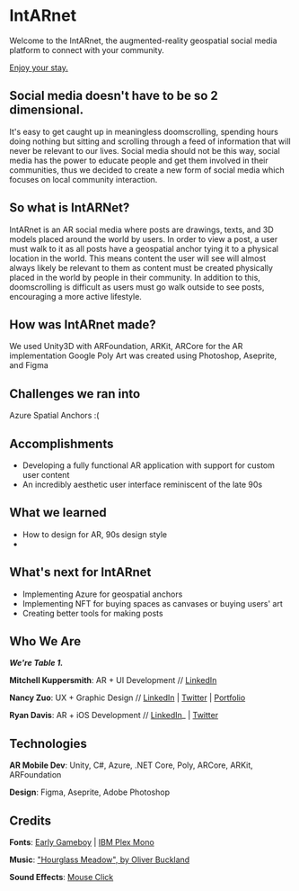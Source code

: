 # IntARnet

Welcome to the IntARnet, the augmented-reality geospatial social media platform to connect with your community.

[Enjoy your stay.](https://youtu.be/2WW6OzM3Tsc)

## Social media doesn't have to be so 2 dimensional.
It's easy to get caught up in meaningless doomscrolling, spending hours doing nothing but sitting and scrolling through a feed of information that will never be relevant to our lives. Social media should not be this way, social media has the power to educate people and get them involved in their communities, thus we decided to create a new form of social media which focuses on local community interaction.

## So what is IntARNet?
IntARnet is an AR social media where posts are drawings, texts, and 3D models placed around the world by users. In order to view a post, a user must walk to it as all posts have a geospatial anchor tying it to a physical location in the world. This means content the user will see will almost always likely be relevant to them as content must be created physically placed in the world by people in their community. In addition to this, doomscrolling is difficult as users must go walk outside to see posts, encouraging a more active lifestyle.

## How was IntARnet made?
We used Unity3D with ARFoundation, ARKit, ARCore for the AR implementation
Google Poly
Art was created using Photoshop, Aseprite, and Figma

## Challenges we ran into
Azure Spatial Anchors :(

## Accomplishments
- Developing a fully functional AR application with support for custom user content
- An incredibly aesthetic user interface reminiscent of the late 90s

## What we learned
- How to design for AR, 90s design style
- 

## What's next for IntARnet
- Implementing Azure for geospatial anchors
- Implementing NFT for buying spaces as canvases or buying users' art
- Creating better tools for making posts

## Who We Are

**_We're Table 1._**

**Mitchell Kuppersmith**: AR + UI Development // [LinkedIn](https://www.linkedin.com/in/mitchell-kuppersmith/)

**Nancy Zuo**: UX + Graphic Design // [LinkedIn](https://www.linkedin.com/in/ryanalexdavis/) | [Twitter](https://twitter.com/dataisgone) | [Portfolio](https://nancyzuo.me/)

**Ryan Davis**: AR + iOS Development // [LinkedIn](https://www.linkedin.com/in/ryanalexdavis/)_ | [Twitter](https://twitter.com/dataisgone)

## Technologies
**AR Mobile Dev**: Unity, C#, Azure, .NET Core, Poly, ARCore, ARKit, ARFoundation

**Design**: Figma, Aseprite, Adobe Photoshop

## Credits
**Fonts**: [Early Gameboy](https://www.dafont.com/early-gameboy.font) | [IBM Plex Mono](https://fonts.google.com/specimen/IBM+Plex+Mono)

**Music**: ["Hourglass Meadow", by Oliver Buckland](https://www.youtube.com/watch?v=Urs2oS83Cw0)

**Sound Effects**: [Mouse Click](https://www.youtube.com/watch?v=h6_8SlZZwvQ)
